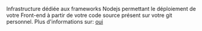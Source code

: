 Infrastructure dédiée aux frameworks Nodejs permettant le déploiement de votre Front-end à partir de votre code source présent sur votre git personnel.
Plus d'informations sur: [oui](https://github.com/axelJacquet/scripts-sources)
